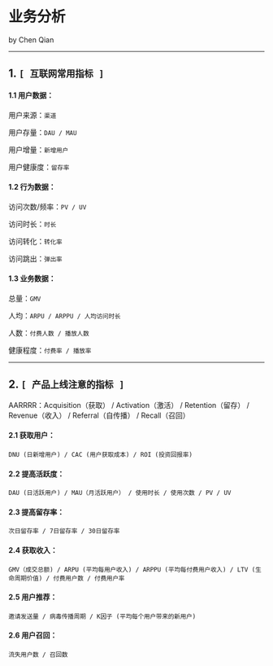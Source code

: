 # 业务分析
  by Chen Qian

------------------------------

**1. `[ 互联网常用指标 ]`**    
------------------------------

#### 1.1 用户数据：
   
   用户来源：`渠道`
   
   用户存量：`DAU / MAU`
   
   用户增量：`新增用户`
   
   用户健康度：`留存率` 
    

#### 1.2 行为数据：
    
   访问次数/频率：`PV / UV`
    
   访问时长：`时长`
   
   访问转化：`转化率`
   
   访问跳出：`弹出率`
    
    
#### 1.3 业务数据：

   总量：`GMV`
    
   人均：`ARPU / ARPPU / 人均访问时长`
   
   人数：`付费人数 / 播放人数`
   
   健康程度：`付费率 / 播放率`



------------------------------


**2. `[ 产品上线注意的指标 ]`**    
------------------------------

AARRRR：Acquisition（获取） / Activation（激活） / Retention（留存） / Revenue（收入） / Referral（自传播） / Recall（召回）

#### 2.1 获取用户：

   `DNU (日新增用户) / CAC (用户获取成本) / ROI (投资回报率)`

#### 2.2 提高活跃度：

   `DAU (日活跃用户) / MAU（月活跃用户） / 使用时长 / 使用次数 / PV / UV`

#### 2.3 提高留存率：

   `次日留存率 / 7日留存率 / 30日留存率`  

#### 2.4 获取收入：

   `GMV（成交总额) / ARPU (平均每用户收入) / ARPPU (平均每付费用户收入) / LTV (生命周期价值) / 付费用户数 / 付费用户率` 

#### 2.5 用户推荐：

   `邀请发送量 / 病毒传播周期 / K因子 (平均每个用户带来的新用户)` 

#### 2.6 用户召回：

   `流失用户数 / 召回数` 
   



